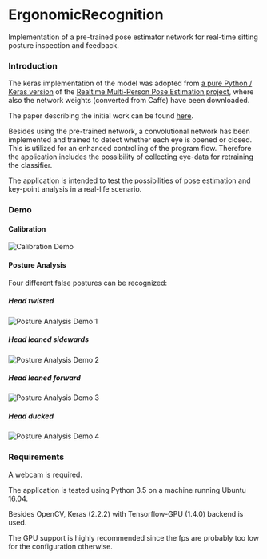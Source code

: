 # ErgonomicRecognition

Implementation of a pre-trained pose estimator network for 
real-time sitting posture inspection and feedback.

### Introduction

The keras implementation of the model was adopted from 
[a pure Python / Keras version](https://github.com/anatolix/keras_Realtime_Multi-Person_Pose_Estimation/)
of the [Realtime Multi-Person Pose Estimation project](https://github.com/ZheC/Realtime_Multi-Person_Pose_Estimation), 
where also the network weights (converted from Caffe) have been downloaded.

The paper describing the initial work can be found 
[here](https://arxiv.org/abs/1611.08050).

Besides using the pre-trained network, a convolutional network has been implemented and trained to detect whether each eye is opened or closed. 
This is utilized for an enhanced controlling of the program flow. 
Therefore the application includes the possibility of collecting eye-data for retraining the classifier.

The application is intended to test the possibilities of pose estimation and key-point analysis in a real-life scenario.

### Demo

#### Calibration

![Calibration Demo](https://j.gifs.com/nxRREE.gif)


#### Posture Analysis

Four different false postures can be recognized: 

##### Head twisted

![Posture Analysis Demo 1](https://j.gifs.com/8133km.gif)


##### Head leaned sidewards

![Posture Analysis Demo 2](https://j.gifs.com/p8ZZG2.gif)


##### Head leaned forward

![Posture Analysis Demo 3](https://j.gifs.com/Jy88Lo.gif)


##### Head ducked

![Posture Analysis Demo 4](https://j.gifs.com/ZY88l6.gif)


### Requirements

A webcam is required.

The application is tested using Python 3.5 on a machine running Ubuntu 16.04.

Besides OpenCV, Keras (2.2.2) with Tensorflow-GPU (1.4.0) backend is used.

The GPU support is highly recommended since the fps are probably too low for the configuration otherwise.  

